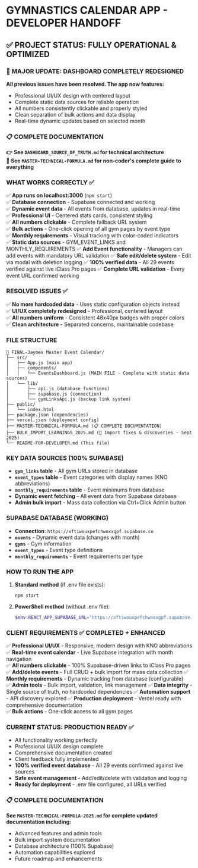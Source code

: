# GYMNASTICS CALENDAR APP - DEVELOPER HANDOFF

## ✅ PROJECT STATUS: FULLY OPERATIONAL & OPTIMIZED

### 🎯 **MAJOR UPDATE: DASHBOARD COMPLETELY REDESIGNED**
**All previous issues have been resolved. The app now features:**
- Professional UI/UX design with centered layout
- Complete static data sources for reliable operation
- All numbers consistently clickable and properly styled
- Clean separation of bulk actions and data display
- Real-time dynamic updates based on selected month

### 📋 **COMPLETE DOCUMENTATION**
**👉 See `DASHBOARD_SOURCE_OF_TRUTH.md` for technical architecture**  
**🎯 See `MASTER-TECHNICAL-FORMULA.md` for non-coder's complete guide to everything**

### WHAT WORKS CORRECTLY ✅
✅ **App runs on localhost:3000** (`npm start`)  
✅ **Database connection** - Supabase connected and working  
✅ **Dynamic event data** - All events from database, updates in real-time  
✅ **Professional UI** - Centered stats cards, consistent styling  
✅ **All numbers clickable** - Complete fallback URL system  
✅ **Bulk actions** - One-click opening of all gym pages by event type  
✅ **Monthly requirements** - Visual tracking with color-coded indicators  
✅ **Static data sources** - GYM_EVENT_LINKS and MONTHLY_REQUIREMENTS
✅ **Add Event functionality** - Managers can add events with mandatory URL validation
✅ **Safe edit/delete system** - Edit via modal with deletion logging
✅ **100% verified data** - All 29 events verified against live iClass Pro pages
✅ **Complete URL validation** - Every event URL confirmed working  

### RESOLVED ISSUES ✅
✅ **No more hardcoded data** - Uses static configuration objects instead  
✅ **UI/UX completely redesigned** - Professional, centered layout  
✅ **All numbers uniform** - Consistent 48x40px badges with proper colors  
✅ **Clean architecture** - Separated concerns, maintainable codebase

### FILE STRUCTURE
```
📅 FINAL-Jaymes Master Event Calendar/
├── src/
│   ├── App.js (main app)
│   ├── components/
│   │   └── EventsDashboard.js (MAIN FILE - Complete with static data sources)
│   └── lib/
│       ├── api.js (database functions)
│       ├── supabase.js (connection)
│       └── gymLinksApi.js (backup link system)
├── public/
│   └── index.html
├── package.json (dependencies)
├── vercel.json (deployment config)
├── MASTER-TECHNICAL-FORMULA.md (📋 COMPLETE DOCUMENTATION)
├── BULK_IMPORT_LEARNINGS_2025.md (📝 Import fixes & discoveries - Sept 2025)
└── README-FOR-DEVELOPER.md (This file)
```

### KEY DATA SOURCES (100% SUPABASE)
- **`gym_links` table** - All gym URLs stored in database
- **`event_types` table** - Event categories with display names (KNO abbreviations)
- **`monthly_requirements` table** - Event minimums from database
- **Dynamic event fetching** - All event data from Supabase database
- **Admin bulk import** - Mass data collection via Ctrl+Click Admin button

### SUPABASE DATABASE (WORKING)
- **Connection**: `https://xftiwouxpefchwoxxgpf.supabase.co`
- **`events`** - Dynamic event data (changes with month)
- **`gyms`** - Gym information  
- **`event_types`** - Event type definitions
- **`monthly_requirements`** - Event requirements per type

### HOW TO RUN THE APP
1. **Standard method** (if .env file exists):
   ```
   npm start
   ```

2. **PowerShell method** (without .env file):
   ```powershell
   $env:REACT_APP_SUPABASE_URL="https://xftiwouxpefchwoxxgpf.supabase.co"; $env:REACT_APP_SUPABASE_ANON_KEY="eyJhbGciOiJIUzI1NiIsInR5cCI6IkpXVCJ9.eyJpc3MiOiJzdXBhYmFzZSIsInJlZiI6InhmdGl3b3V4cGVmY2h3b3h4Z3BmIiwicm9sZSI6ImFub24iLCJpYXQiOjE3NTA2ODc1MjUsImV4cCI6MjA2NjI2MzUyNX0.jQReOgyjYxOaig_IoJv3jhhPzlfumUcn-vkS1yF9hY4"; npm start
   ```

### CLIENT REQUIREMENTS ✅ COMPLETED + ENHANCED
✅ **Professional UI/UX** - Responsive, modern design with KNO abbreviations
✅ **Real-time event calendar** - Live Supabase integration with month navigation  
✅ **All numbers clickable** - 100% Supabase-driven links to iClass Pro pages  
✅ **Add/delete events** - Full CRUD + bulk import for mass data collection
✅ **Monthly requirements** - Dynamic tracking from database (configurable)  
✅ **Admin tools** - Bulk import, validation, link management
✅ **Data integrity** - Single source of truth, no hardcoded dependencies
✅ **Automation support** - API discovery explored
✅ **Production deployment** - Vercel ready with comprehensive documentation  
✅ **Bulk actions** - One-click access to all gym pages  

### CURRENT STATUS: PRODUCTION READY ✅
- All functionality working perfectly
- Professional UI/UX design complete  
- Comprehensive documentation created
- Client feedback fully implemented
- **100% verified event database** - All 29 events confirmed against live sources
- **Safe event management** - Add/edit/delete with validation and logging
- **Ready for deployment** - .env file configured, all URLs verified

### 📋 COMPLETE DOCUMENTATION
**See `MASTER-TECHNICAL-FORMULA-2025.md` for complete updated documentation including:**
- Advanced features and admin tools
- Bulk import system documentation  
- Database architecture (100% Supabase)
- Automation capabilities explored
- Future roadmap and enhancements